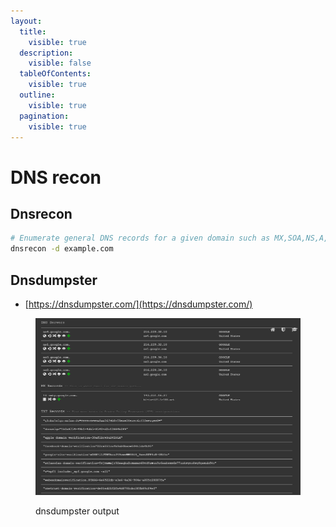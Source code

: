 ```yaml
---
layout:
  title:
    visible: true
  description:
    visible: false
  tableOfContents:
    visible: true
  outline:
    visible: true
  pagination:
    visible: true
---
```


# DNS recon

## Dnsrecon

```bash
# Enumerate general DNS records for a given domain such as MX,SOA,NS,A, etc
dnsrecon -d example.com
```

## Dnsdumpster

* [https://dnsdumpster.com/](https://dnsdumpster.com/)

<figure><img src="../.gitbook/assets/dnsdumpter_output.png" alt=""><figcaption><p>dnsdumpster output</p></figcaption></figure>

